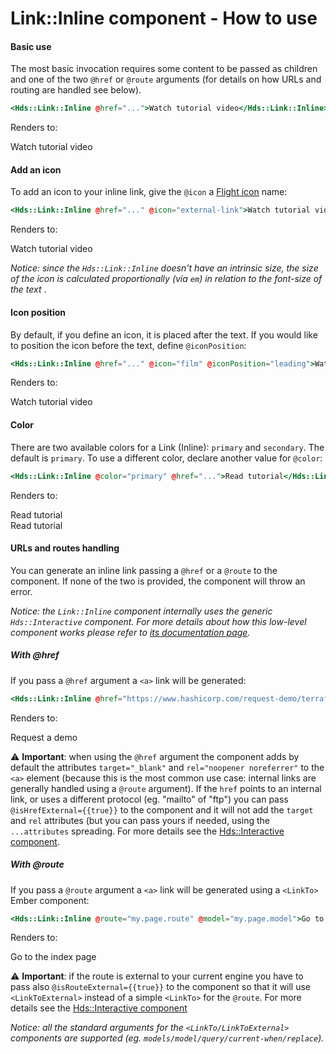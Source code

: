 <h1>Link::Inline component - How to use</h1>

<section data-section="how-to-use">
  

  <h4 class="dummy-h4">Basic use</h4>
  <p class="dummy-paragraph">The most basic invocation requires some content to be passed as children and one of the two
    <code class="dummy-code">@href</code>
    or
    <code class="dummy-code">@route</code>
    arguments (for details on how URLs and routing are handled see below).</p>
  
  <!-- prettier-ignore-start -->
```handlebars
<Hds::Link::Inline @href="...">Watch tutorial video</Hds::Link::Inline>
```
<!-- prettier-ignore-end -->

  
  <p class="dummy-paragraph">Renders to:</p>
  <div class="hds-typography-body-300">
    <Hds::Link::Inline @href="...">Watch tutorial video</Hds::Link::Inline>
  </div>

  <h4 class="dummy-h4">Add an icon</h4>
  <p class="dummy-paragraph">To add an icon to your inline link, give the
    <code class="dummy-code">@icon</code>
    a
    <a href="https://flight-hashicorp.vercel.app/">Flight icon</a>
    name:
  </p>
  
  <!-- prettier-ignore-start -->
```handlebars
<Hds::Link::Inline @href="..." @icon="external-link">Watch tutorial video</Hds::Link::Inline>
```
<!-- prettier-ignore-end -->

  
  <p class="dummy-paragraph">Renders to:</p>
  <div class="hds-typography-body-300">
    <Hds::Link::Inline @href="#" @icon="external-link">Watch tutorial video</Hds::Link::Inline>
  </div>

  <p class="dummy-paragraph"><em>Notice: since the
      <code class="dummy-code">Hds::Link::Inline</code>
      doesn't have an intrinsic size, the size of the icon is calculated proportionally (via
      <code class="dummy-code">em</code>) in relation to the font-size of the text
    </em>.</p>

  <h4 class="dummy-h4">Icon position</h4>
  <p class="dummy-paragraph">By default, if you define an icon, it is placed after the text. If you would like to
    position the icon before the text, define
    <code class="dummy-code">@iconPosition</code>:
  </p>
  
  <!-- prettier-ignore-start -->
```handlebars
<Hds::Link::Inline @href="..." @icon="film" @iconPosition="leading">Watch tutorial video</Hds::Link::Inline>
```
<!-- prettier-ignore-end -->

  
  <p class="dummy-paragraph">Renders to:</p>
  <div class="hds-typography-body-300">
    <Hds::Link::Inline @href="#" @icon="film" @iconPosition="leading">Watch tutorial video</Hds::Link::Inline>
  </div>

  <h4 class="dummy-h4">Color</h4>
  <p class="dummy-paragraph">
    There are two available colors for a Link (Inline):
    <code class="dummy-code">primary</code>
    and
    <code class="dummy-code">secondary</code>. The default is
    <code class="dummy-code">primary</code>. To use a different color, declare another value for
    <code class="dummy-code">@color</code>:
  </p>
  
  <!-- prettier-ignore-start -->
```handlebars
<Hds::Link::Inline @color="primary" @href="...">Read tutorial</Hds::Link::Inline>
```
<!-- prettier-ignore-end -->

  
  <p class="dummy-paragraph">Renders to:</p>
  <div class="hds-typography-body-300">
    <Hds::Link::Inline @color="primary" @href="...">Read tutorial</Hds::Link::Inline>
    <br />
    <Hds::Link::Inline @color="secondary" @href="...">Read tutorial</Hds::Link::Inline>
  </div>

  <h4 class="dummy-h4">URLs and routes handling</h4>
  <p class="dummy-paragraph">You can generate an inline link passing a
    <code class="dummy-code">@href</code>
    or a
    <code class="dummy-code">@route</code>
    to the component. If none of the two is provided, the component will throw an error.</p>
  <p class="dummy-paragraph"><em>Notice: the
      <code class="dummy-code">Link::Inline</code>
      component internally uses the generic
      <code class="dummy-code">Hds::Interactive</code>
      component. For more details about how this low-level component works please refer to
      <a href="/utilities/interactive/01_overview/">its documentation page</a>.</em></p>
  <h5 class="dummy-h5">With @href</h5>
  <p class="dummy-paragraph">If you pass a
    <code class="dummy-code">@href</code>
    argument a
    <code class="dummy-code">&lt;a&gt;</code>
    link will be generated:</p>
  
  <!-- prettier-ignore-start -->
```handlebars
<Hds::Link::Inline @href="https://www.hashicorp.com/request-demo/terraform">Request a demo</Hds::Link::Inline>
```
<!-- prettier-ignore-end -->

  
  <p class="dummy-paragraph">Renders to:</p>
  <div class="hds-typography-body-300">
    <Hds::Link::Inline @href="https://www.hashicorp.com/request-demo/terraform">Request a demo</Hds::Link::Inline>
  </div>
  <p class="dummy-paragraph">⚠️
    <strong>Important</strong>: when using the
    <code class="dummy-code">@href</code>
    argument the component adds by default the attributes
    <code class="dummy-code">target="_blank"</code>
    and
    <code class="dummy-code">rel="noopener noreferrer"</code>
    to the
    <code class="dummy-code">&lt;a&gt;</code>
    element (because this is the most common use case: internal links are generally handled using a
    <code class="dummy-code">@route</code>
    argument). If the
    <code class="dummy-code">href</code>
    points to an internal link, or uses a different protocol (eg. "mailto" of "ftp") you can pass
    <code class="dummy-code">@isHrefExternal=&lbrace;&lbrace;true&rbrace;&rbrace;</code>
    to the component and it will not add the
    <code class="dummy-code">target</code>
    and
    <code class="dummy-code">rel</code>
    attributes (but you can pass yours if needed, using the
    <code class="dummy-code">...attributes</code>
    spreading. For more details see the
    <a href="/utilities/interactive/01_overview/">Hds::Interactive component</a>.</p>

  <h5 class="dummy-h5">With @route</h5>
  <p class="dummy-paragraph">If you pass a
    <code class="dummy-code">@route</code>
    argument a
    <code class="dummy-code">&lt;a&gt;</code>
    link will be generated using a
    <code class="dummy-code">&lt;LinkTo&gt;</code>
    Ember component:</p>
  
  <!-- prettier-ignore-start -->
```handlebars
<Hds::Link::Inline @route="my.page.route" @model="my.page.model">Go to the index page</Hds::Link::Inline>
```
<!-- prettier-ignore-end -->

  
  <p class="dummy-paragraph">Renders to:</p>
  <div class="hds-typography-body-300">
    <Hds::Link::Inline @route="index">Go to the index page</Hds::Link::Inline>
  </div>
  <p class="dummy-paragraph">⚠️
    <strong>Important</strong>: if the route is external to your current engine you have to pass also
    <code class="dummy-code">@isRouteExternal=&lbrace;&lbrace;true&rbrace;&rbrace;</code>
    to the component so that it will use
    <code class="dummy-code">&lt;LinkToExternal&gt;</code>
    instead of a simple
    <code class="dummy-code">&lt;LinkTo&gt;</code>
    for the
    <code class="dummy-code">@route</code>. For more details see the
    <a href="/utilities/interactive/01_overview/">Hds::Interactive component</a></p>
  <p class="dummy-paragraph"><em>Notice: all the standard arguments for the
      <code class="dummy-code">&lt;LinkTo/LinkToExternal&gt;</code>
      components are supported (eg.
      <code class="dummy-code">models/model/query/current-when/replace</code>).</em></p>
</section>
